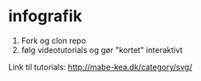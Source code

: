 # infografik
1. Fork og clon repo
2. følg videotutorials og gør "kortet" interaktivt

Link til tutorials:
http://mabe-kea.dk/category/svg/
